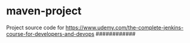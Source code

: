 # maven-project
Project source code for https://www.udemy.com/the-complete-jenkins-course-for-developers-and-devops
############
